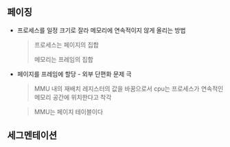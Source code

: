 ## 페이징
* 프로세스를 일정 크기로 잘라 메모리에 연속적이지 않게 올리는 방법
  > 프로세스는 페이지의 집합
  > 
  > 메모리는 프레임의 집합
* 페이지를 프레임에 할당 - 외부 단편화 문제 극
  > MMU 내의 재배치 레지스터의 값을 바꿈으로서
        cpu는 프로세스가 연속적인 메모리 공간에 위치한다고 착각
  
  > MMU는 페이지 테이블이다 
## 세그멘테이션
